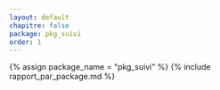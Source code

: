 ```yaml
---
layout: default
chapitre: false
package: pkg_suivi
order: 1
---
```


{% assign package_name = "pkg_suivi" %}
{% include rapport_par_package.md %}